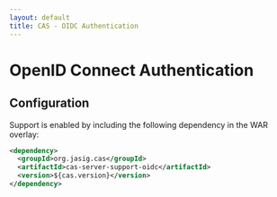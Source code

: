 ```yaml
---
layout: default
title: CAS - OIDC Authentication
---
```


# OpenID Connect Authentication

## Configuration
Support is enabled by including the following dependency in the WAR overlay:

```xml
<dependency>
  <groupId>org.jasig.cas</groupId>
  <artifactId>cas-server-support-oidc</artifactId>
  <version>${cas.version}</version>
</dependency>
```
